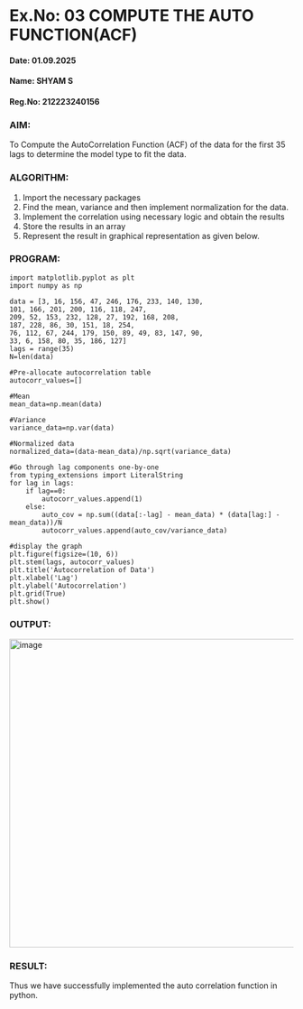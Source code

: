 # Ex.No: 03   COMPUTE THE AUTO FUNCTION(ACF)
#### Date: 01.09.2025
#### Name: SHYAM S
#### Reg.No: 212223240156

### AIM:
To Compute the AutoCorrelation Function (ACF) of the data for the first 35 lags to determine the model
type to fit the data.
### ALGORITHM:
1. Import the necessary packages
2. Find the mean, variance and then implement normalization for the data.
3. Implement the correlation using necessary logic and obtain the results
4. Store the results in an array
5. Represent the result in graphical representation as given below.
### PROGRAM:
```
import matplotlib.pyplot as plt
import numpy as np

data = [3, 16, 156, 47, 246, 176, 233, 140, 130,
101, 166, 201, 200, 116, 118, 247,
209, 52, 153, 232, 128, 27, 192, 168, 208,
187, 228, 86, 30, 151, 18, 254,
76, 112, 67, 244, 179, 150, 89, 49, 83, 147, 90,
33, 6, 158, 80, 35, 186, 127]
lags = range(35)
N=len(data)

#Pre-allocate autocorrelation table
autocorr_values=[]

#Mean
mean_data=np.mean(data)

#Variance
variance_data=np.var(data)

#Normalized data
normalized_data=(data-mean_data)/np.sqrt(variance_data)

#Go through lag components one-by-one
from typing_extensions import LiteralString
for lag in lags:
    if lag==0:
        autocorr_values.append(1)
    else:
        auto_cov = np.sum((data[:-lag] - mean_data) * (data[lag:] - mean_data))/N 
        autocorr_values.append(auto_cov/variance_data)

#display the graph
plt.figure(figsize=(10, 6))
plt.stem(lags, autocorr_values)
plt.title('Autocorrelation of Data')
plt.xlabel('Lag')
plt.ylabel('Autocorrelation')
plt.grid(True)
plt.show()
```

### OUTPUT:
<img width="857" height="547" alt="image" src="https://github.com/user-attachments/assets/fa511358-0d07-4212-a2c2-927e40f8cfa7" />

### RESULT:

Thus we have successfully implemented the auto correlation function in python.
